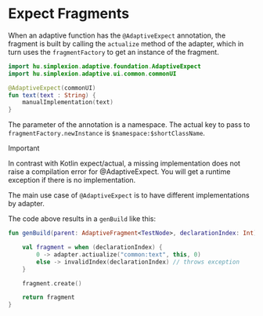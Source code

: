 # Expect Fragments

When an adaptive function has the `@AdaptiveExpect` annotation, the fragment is built by calling the `actualize`
method of the adapter, which in turn uses the `fragmentFactory` to get an instance of the fragment.

```kotlin
import hu.simplexion.adaptive.foundation.AdaptiveExpect
import hu.simplexion.adaptive.ui.common.commonUI

@AdaptiveExpect(commonUI)
fun text(text : String) {
    manualImplementation(text)
}
```

The parameter of the annotation is a namespace. The actual key to pass to `fragmentFactory.newInstance`
is `$namespace:$shortClassName`.

> [!IMPORTANT]
> 
> In contrast with Kotlin expect/actual, a missing implementation does not raise a compilation error for @AdaptiveExpect.
> You will get a runtime exception if there is no implementation.
>

The main use case of `@AdaptiveExpect` is to have different implementations by adapter.

The code above results in a `genBuild` like this:

```kotlin
fun genBuild(parent: AdaptiveFragment<TestNode>, declarationIndex: Int): AdaptiveFragment<TestNode> {

    val fragment = when (declarationIndex) {
        0 -> adapter.actiualize("common:text", this, 0)
        else -> invalidIndex(declarationIndex) // throws exception
    }

    fragment.create()

    return fragment 
}
```